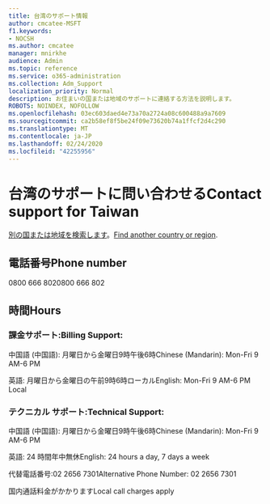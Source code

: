 ```yaml
---
title: 台湾のサポート情報
author: cmcatee-MSFT
f1.keywords:
- NOCSH
ms.author: cmcatee
manager: mnirkhe
audience: Admin
ms.topic: reference
ms.service: o365-administration
ms.collection: Adm_Support
localization_priority: Normal
description: お住まいの国または地域のサポートに連絡する方法を説明します。
ROBOTS: NOINDEX, NOFOLLOW
ms.openlocfilehash: 03ec603daed4e73a70a2724a08c600488a9a7609
ms.sourcegitcommit: ca2b58ef8f5be24f09e73620b74a1ffcf2d4c290
ms.translationtype: MT
ms.contentlocale: ja-JP
ms.lasthandoff: 02/24/2020
ms.locfileid: "42255956"
---
```

# <a name="contact-support-for-taiwan"></a><span data-ttu-id="53731-103">台湾のサポートに問い合わせる</span><span class="sxs-lookup"><span data-stu-id="53731-103">Contact support for Taiwan</span></span>

<span data-ttu-id="53731-104">[別の国または地域を検索します](../contact-support-for-business-products.md)。</span><span class="sxs-lookup"><span data-stu-id="53731-104">[Find another country or region](../contact-support-for-business-products.md).</span></span>

## <a name="phone-number"></a><span data-ttu-id="53731-105">電話番号</span><span class="sxs-lookup"><span data-stu-id="53731-105">Phone number</span></span>
<span data-ttu-id="53731-106">0800 666 802</span><span class="sxs-lookup"><span data-stu-id="53731-106">0800 666 802</span></span>

## <a name="hours"></a><span data-ttu-id="53731-107">時間</span><span class="sxs-lookup"><span data-stu-id="53731-107">Hours</span></span>
### <a name="billing-support"></a><span data-ttu-id="53731-108">課金サポート:</span><span class="sxs-lookup"><span data-stu-id="53731-108">Billing Support:</span></span>

<span data-ttu-id="53731-109">中国語 (中国語): 月曜日から金曜日9時午後6時</span><span class="sxs-lookup"><span data-stu-id="53731-109">Chinese (Mandarin): Mon-Fri 9 AM-6 PM</span></span>

<span data-ttu-id="53731-110">英語: 月曜日から金曜日の午前9時6時ローカル</span><span class="sxs-lookup"><span data-stu-id="53731-110">English: Mon-Fri 9 AM-6 PM Local</span></span>

### <a name="technical-support"></a><span data-ttu-id="53731-111">テクニカル サポート:</span><span class="sxs-lookup"><span data-stu-id="53731-111">Technical Support:</span></span>

<span data-ttu-id="53731-112">中国語 (中国語): 月曜日から金曜日9時午後6時</span><span class="sxs-lookup"><span data-stu-id="53731-112">Chinese (Mandarin): Mon-Fri 9 AM-6 PM</span></span>

<span data-ttu-id="53731-113">英語: 24 時間年中無休</span><span class="sxs-lookup"><span data-stu-id="53731-113">English: 24 hours a day, 7 days a week</span></span>

<span data-ttu-id="53731-114">代替電話番号:02 2656 7301</span><span class="sxs-lookup"><span data-stu-id="53731-114">Alternative Phone Number: 02 2656 7301</span></span>

<span data-ttu-id="53731-115">国内通話料金がかかります</span><span class="sxs-lookup"><span data-stu-id="53731-115">Local call charges apply</span></span>